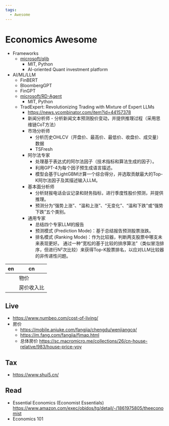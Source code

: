 ```yaml
---
tags:
  - Awesome
---
```


# Economics Awesome

- Frameworks
  - [microsoft/qlib](https://github.com/microsoft/qlib)
    - MIT, Python
    - AI-oriented Quant investment platform
- AI/ML/LLM
  - FinBERT
  - BloombergGPT
  - FinGPT
  - [microsoft/RD-Agent](https://github.com/microsoft/RD-Agent)
    - MIT, Python
  - TradExpert: Revolutionizing Trading with Mixture of Expert LLMs
    - https://news.ycombinator.com/item?id=44157378
    - 新闻分析师 - 分析新闻文本预测股价变动，并提供推理过程（采用思维链CoT方法）
    - 市场分析师
      - 分析历史OHLCV（开盘价、最高价、最低价、收盘价、成交量）数据
      - TSFresh
    - 阿尔法专家
      - 处理基于表达式的阿尔法因子（技术指标和算法生成的因子）。
      - 利用GPT-4为每个因子预生成语言描述。
      - 模型会基于LightGBM计算一个综合得分，并选取贡献最大的Top-K阿尔法因子及其描述输入LLM。
    - 基本面分析师
      - 分析财报电话会议记录和财务指标，进行季度性股价预测，并提供推理。
      - 预测分为“强势上涨”、“温和上涨”、“无变化”、“温和下跌”或“强势下跌”五个类别。
    - 通用专家
      - 总结四个专家LLM的报告
      - 预测模式 (Prediction Mode)：基于总结报告预测股票涨跌。
      - 排名模式 (Ranking Mode)：作为比较器，判断两支股票中哪支未来表现更好。 通过一种“宽松的基于比较的排序算法”（类似冒泡排序，但进行N²次比较）来获得Top-K股票排名，以应对LLM比较器的非传递性问题。

| en  | cn         |
| --- | ---------- |
|     | 物价       |
|     | 房价收入比 |

## Live

- https://www.numbeo.com/cost-of-living/
- 房价
  - https://mobile.anjuke.com/fangjia/chengdu/wenjiangcq/
  - https://m.fang.com/fangjia/fjmap.html
  - 总体房价 https://sc.macromicro.me/collections/26/cn-house-relative/983/house-price-yoy

## Tax

- https://www.shui5.cn/

## Read

- Essential Economics (Economist Essentials)
  https://www.amazon.com/exec/obidos/tg/detail/-/1861975805/theeconomist
- Economics 101
